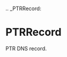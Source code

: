 [//]: # (THE CONTENT BELOW IS GENERATED. DO NOT EDIT.)
.. _PTRRecord:

# PTRRecord
[//]: # (ADD YOUR NOTES BELOW. THESE WILL BE PICKED EVERY TIME THE DOCS ARE REGENERATED. //end)
PTR DNS record.